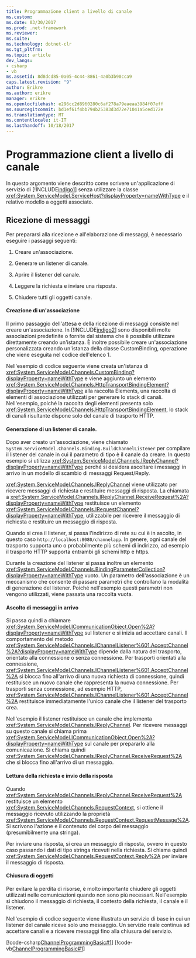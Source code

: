 ```yaml
---
title: Programmazione client a livello di canale
ms.custom: 
ms.date: 03/30/2017
ms.prod: .net-framework
ms.reviewer: 
ms.suite: 
ms.technology: dotnet-clr
ms.tgt_pltfrm: 
ms.topic: article
dev_langs:
- csharp
- vb
ms.assetid: 8d8dcd85-0a05-4c44-8861-4a0b3b90cca9
caps.latest.revision: "9"
author: Erikre
ms.author: erikre
manager: erikre
ms.openlocfilehash: e296cc2d8960280c6af278a79eaeaa3984f07eff
ms.sourcegitcommit: bd1ef61f4bb794b25383d3d72e71041a5ced172e
ms.translationtype: MT
ms.contentlocale: it-IT
ms.lasthandoff: 10/18/2017
---
```

# <a name="service-channel-level-programming"></a>Programmazione client a livello di canale
In questo argomento viene descritto come scrivere un'applicazione di servizio di [!INCLUDE[indigo1](../../../../includes/indigo1-md.md)] senza utilizzare la classe <xref:System.ServiceModel.ServiceHost?displayProperty=nameWithType> e il relativo modello a oggetti associato.  
  
## <a name="receiving-messages"></a>Ricezione di messaggi  
 Per prepararsi alla ricezione e all'elaborazione di messaggi, è necessario eseguire i passaggi seguenti:  
  
1.  Creare un'associazione.  
  
2.  Generare un listener di canale.  
  
3.  Aprire il listener del canale.  
  
4.  Leggere la richiesta e inviare una risposta.  
  
5.  Chiudere tutti gli oggetti canale.  
  
#### <a name="creating-a-binding"></a>Creazione di un'associazione  
 Il primo passaggio dell'attesa e della ricezione di messaggi consiste nel creare un'associazione. In [!INCLUDE[indigo2](../../../../includes/indigo2-md.md)] sono disponibili molte associazioni predefinite o fornite dal sistema che è possibile utilizzare direttamente creando un'istanza. È inoltre possibile creare un'associazione personalizzata creando un'istanza della classe CustomBinding, operazione che viene eseguita nel codice dell'elenco 1.  
  
 Nell'esempio di codice seguente viene creata un'istanza di <xref:System.ServiceModel.Channels.CustomBinding?displayProperty=nameWithType> e viene aggiunto un elemento <xref:System.ServiceModel.Channels.HttpTransportBindingElement?displayProperty=nameWithType> alla raccolta Elements, una raccolta di elementi di associazione utilizzati per generare lo stack di canali. Nell'esempio, poiché la raccolta degli elementi presenta solo <xref:System.ServiceModel.Channels.HttpTransportBindingElement>, lo stack di canali risultante dispone solo del canale di trasporto HTTP.  
  
#### <a name="building-a-channellistener"></a>Generazione di un listener di canale.  
 Dopo aver creato un'associazione, viene chiamato <!--zz<xref:System.ServiceModel.Channels.Binding.BuildChannelListener%601%2A?displayProperty=nameWithType>--> `System.ServiceModel.Channels.Binding.BuildChannelListener` per compilare il listener del canale in cui il parametro di tipo è il canale da creare. In questo esempio si utilizza <xref:System.ServiceModel.Channels.IReplyChannel?displayProperty=nameWithType> perché si desidera ascoltare i messaggi in arrivo in un modello di scambio di messaggi Request/Reply.  
  
 <xref:System.ServiceModel.Channels.IReplyChannel> viene utilizzato per ricevere messaggi di richiesta e restituire messaggi di risposta. La chiamata a <xref:System.ServiceModel.Channels.IReplyChannel.ReceiveRequest%2A?displayProperty=nameWithType> restituisce un elemento <xref:System.ServiceModel.Channels.IRequestChannel?displayProperty=nameWithType>, utilizzabile per ricevere il messaggio di richiesta e restituire un messaggio di risposta.  
  
 Quando si crea il listener, si passa l'indirizzo di rete su cui è in ascolto, in questo caso `http://localhost:8080/channelapp`. In genere, ogni canale del trasporto supporta uno o probabilmente più schemi di indirizzo, ad esempio il trasporto HTTP supporta entrambi gli schemi http e https.  
  
 Durante la creazione del listener si passa inoltre un elemento <xref:System.ServiceModel.Channels.BindingParameterCollection?displayProperty=nameWithType> vuoto. Un parametro dell'associazione è un meccanismo che consente di passare parametri che controllano la modalità di generazione del listener. Poiché nell'esempio questi parametri non vengono utilizzati, viene passata una raccolta vuota.  
  
#### <a name="listening-for-incoming-messages"></a>Ascolto di messaggi in arrivo  
 Si passa quindi a chiamare <xref:System.ServiceModel.ICommunicationObject.Open%2A?displayProperty=nameWithType> sul listener e si inizia ad accettare canali. Il comportamento del metodo <xref:System.ServiceModel.Channels.IChannelListener%601.AcceptChannel%2A?displayProperty=nameWithType> dipende dalla natura del trasporto, orientato alla connessione o senza connessione. Per trasporti orientati alla connessione, <xref:System.ServiceModel.Channels.IChannelListener%601.AcceptChannel%2A> si blocca fino all'arrivo di una nuova richiesta di connessione, quindi restituisce un nuovo canale che rappresenta la nuova connessione. Per trasporti senza connessione, ad esempio HTTP, <xref:System.ServiceModel.Channels.IChannelListener%601.AcceptChannel%2A> restituisce immediatamente l'unico canale che il listener del trasporto crea.  
  
 Nell'esempio il listener restituisce un canale che implementa <xref:System.ServiceModel.Channels.IReplyChannel>. Per ricevere messaggi su questo canale si chiama prima <xref:System.ServiceModel.ICommunicationObject.Open%2A?displayProperty=nameWithType> sul canale per prepararlo alla comunicazione. Si chiama quindi <xref:System.ServiceModel.Channels.IReplyChannel.ReceiveRequest%2A> che si blocca fino all'arrivo di un messaggio.  
  
#### <a name="reading-the-request-and-sending-a-reply"></a>Lettura della richiesta e invio della risposta  
 Quando <xref:System.ServiceModel.Channels.IReplyChannel.ReceiveRequest%2A> restituisce un elemento <xref:System.ServiceModel.Channels.RequestContext>, si ottiene il messaggio ricevuto utilizzando la proprietà <xref:System.ServiceModel.Channels.RequestContext.RequestMessage%2A>. Si scrivono l'azione e il contenuto del corpo del messaggio (presumibilmente una stringa).  
  
 Per inviare una risposta, si crea un messaggio di risposta, ovvero in questo caso passando i dati di tipo stringa ricevuti nella richiesta. Si chiama quindi <xref:System.ServiceModel.Channels.RequestContext.Reply%2A> per inviare il messaggio di risposta.  
  
#### <a name="closing-objects"></a>Chiusura di oggetti  
 Per evitare la perdita di risorse, è molto importante chiudere gli oggetti utilizzati nelle comunicazioni quando non sono più necessari. Nell'esempio si chiudono il messaggio di richiesta, il contesto della richiesta, il canale e il listener.  
  
 Nell'esempio di codice seguente viene illustrato un servizio di base in cui un listener del canale riceve solo uno messaggio. Un servizio reale continua ad accettare canali e a ricevere messaggi fino alla chiusura del servizio.  
  
 [!code-csharp[ChannelProgrammingBasic#1](../../../../samples/snippets/csharp/VS_Snippets_CFX/channelprogrammingbasic/cs/serviceprogram.cs#1)]
 [!code-vb[ChannelProgrammingBasic#1](../../../../samples/snippets/visualbasic/VS_Snippets_CFX/channelprogrammingbasic/vb/serviceprogram.vb#1)]
